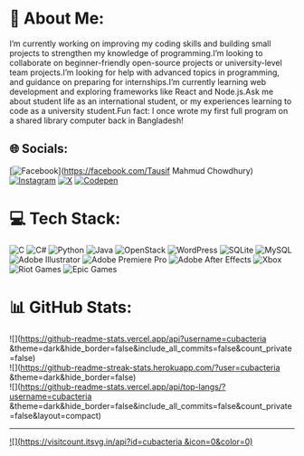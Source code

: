 # 💫 About Me:
I’m currently working on improving my coding skills and building small projects to strengthen my knowledge of programming.I’m looking to collaborate on beginner-friendly open-source projects or university-level team projects.I’m looking for help with advanced topics in programming, and guidance on preparing for internships.I’m currently learning web development and exploring frameworks like React and Node.js.Ask me about student life as an international student, or my experiences learning to code as a university student.Fun fact: I once wrote my first full program on a shared library computer back in Bangladesh!

## 🌐 Socials:
[![Facebook](https://img.shields.io/badge/Facebook-%231877F2.svg?logo=Facebook&logoColor=white)](https://facebook.com/Tausif Mahmud Chowdhury) [![Instagram](https://img.shields.io/badge/Instagram-%23E4405F.svg?logo=Instagram&logoColor=white)](https://instagram.com/cubacteria) [![X](https://img.shields.io/badge/X-black.svg?logo=X&logoColor=white)](https://x.com/Cubacteria) [![Codepen](https://img.shields.io/badge/Codepen-000000?style=for-the-badge&logo=codepen&logoColor=white)](https://codepen.io/Cubacteria) 

# 💻 Tech Stack:
![C](https://img.shields.io/badge/c-%2300599C.svg?style=for-the-badge&logo=c&logoColor=white) ![C#](https://img.shields.io/badge/c%23-%23239120.svg?style=for-the-badge&logo=csharp&logoColor=white) ![Python](https://img.shields.io/badge/python-3670A0?style=for-the-badge&logo=python&logoColor=ffdd54) ![Java](https://img.shields.io/badge/java-%23ED8B00.svg?style=for-the-badge&logo=openjdk&logoColor=white) ![OpenStack](https://img.shields.io/badge/Openstack-%23f01742.svg?style=for-the-badge&logo=openstack&logoColor=white) ![WordPress](https://img.shields.io/badge/WordPress-%23117AC9.svg?style=for-the-badge&logo=WordPress&logoColor=white) ![SQLite](https://img.shields.io/badge/sqlite-%2307405e.svg?style=for-the-badge&logo=sqlite&logoColor=white) ![MySQL](https://img.shields.io/badge/mysql-4479A1.svg?style=for-the-badge&logo=mysql&logoColor=white) ![Adobe Illustrator](https://img.shields.io/badge/adobe%20illustrator-%23FF9A00.svg?style=for-the-badge&logo=adobe%20illustrator&logoColor=white) ![Adobe Premiere Pro](https://img.shields.io/badge/Adobe%20Premiere%20Pro-9999FF.svg?style=for-the-badge&logo=Adobe%20Premiere%20Pro&logoColor=white) ![Adobe After Effects](https://img.shields.io/badge/Adobe%20After%20Effects-9999FF.svg?style=for-the-badge&logo=Adobe%20After%20Effects&logoColor=white) ![Xbox](https://img.shields.io/badge/xbox-%23107C10.svg?style=for-the-badge&logo=xbox&logoColor=white) ![Riot Games](https://img.shields.io/badge/riotgames-D32936.svg?style=for-the-badge&logo=riotgames&logoColor=white) ![Epic Games](https://img.shields.io/badge/epicgames-%23313131.svg?style=for-the-badge&logo=epicgames&logoColor=white)
# 📊 GitHub Stats:
![](https://github-readme-stats.vercel.app/api?username=cubacteria &theme=dark&hide_border=false&include_all_commits=false&count_private=false)<br/>
![](https://github-readme-streak-stats.herokuapp.com/?user=cubacteria &theme=dark&hide_border=false)<br/>
![](https://github-readme-stats.vercel.app/api/top-langs/?username=cubacteria &theme=dark&hide_border=false&include_all_commits=false&count_private=false&layout=compact)

---
[![](https://visitcount.itsvg.in/api?id=cubacteria &icon=0&color=0)](https://visitcount.itsvg.in)

  
